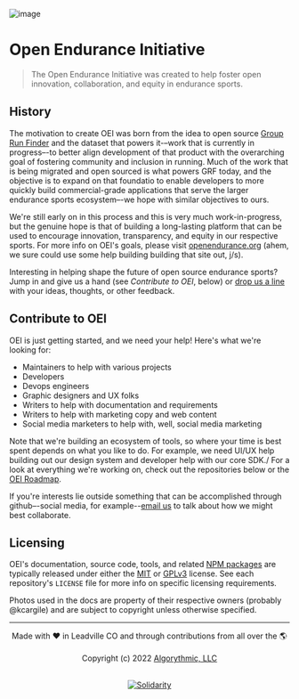 ![image](https://user-images.githubusercontent.com/1126366/191340813-bb3986c7-c98f-4714-b9e3-6457f99f6384.png)

# Open Endurance Initiative
> The Open Endurance Initiative was created to help foster open innovation, collaboration, and equity in endurance sports.

## History

The motivation to create OEI was born from the idea to open source [Group Run Finder](https://grouprunfinder.com) and the dataset that powers it-–work that is currently in progress–-to better align development of that product with the overarching goal of fostering community and inclusion in running. Much of the work that is being migrated and open sourced is what powers GRF today, and the objective is to expand on that foundatio to enable developers to more quickly build commercial-grade applications that serve the larger endurance sports ecosystem–-we hope with similar objectives to ours.

We're still early on in this process and this is very much work-in-progress, but the genuine hope is that of building a long-lasting platform that can be used to encourage innovation, transparency, and equity in our respective sports. For more info on OEI's goals, please visit [openendurance.org](https://openendurance.org) (ahem, we sure could use some help building building that site out, j/s).

Interesting in helping shape the future of open source endurance sports? Jump in and give us a hand (see _Contribute to OEI_, below) or [drop us a line](mailto:team@openendurance.org) with your ideas, thoughts, or other feedback.

## Contribute to OEI

OEI is just getting started, and we need your help! Here's what we're looking for:

-  Maintainers to help with various projects
-  Developers
-  Devops engineers
-  Graphic designers and UX folks
-  Writers to help with documentation and requirements
-  Writers to help with marketing copy and web content
-  Social media marketers to help with, well, social media marketing

Note that we're building an ecosystem of tools, so where your time is best spent depends on what you like to do. For example, we need UI/UX help building out our design system and developer help with our core SDK./ For a look at everything we're working on, check out the repositories below or the [OEI Roadmap](https://github.com/orgs/openendurance/projects/4/views/1).

If you're interests lie outside something that can be accomplished through github–-social media, for example--[email us](mailto:team@openendurance.org) to talk about how we might best collaborate.

## Licensing

OEI's documentation, source code, tools, and related [NPM packages](https://www.npmjs.com/settings/openendurance/packages) are typically released under either the [MIT](https://opensource.org/licenses/MIT) or [GPLv3](https://opensource.org/licenses/gpl-3.0.html) license. See each repository's `LICENSE` file for more info on specific licensing requirements.

Photos used in the docs are property of their respective owners (probably @kcargile) and are subject to copyright unless otherwise specified.

---

<div align="center">
	Made with ❤️ in Leadville CO and through contributions from all over the 🌎
</div>
<br />
<div align="center">
	Copyright (c) 2022 <a href="https://algorythmic.com">Algorythmic, LLC</a>
</div>
<br />
<div align="center">

[![Solidarity](https://github.com/jpoehnelt/in-solidarity-bot/raw/main/static//badge-flat.png)](https://github.com/apps/in-solidarity)

</div>
